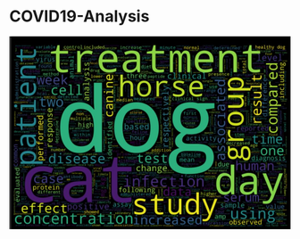 # COVID19-Analysis


![NLP based extraction for given set of research paper on COVID19](https://github.com/Crispyjones7387/COVID19-Analysis/blob/master/word%20cloud.JPG)
